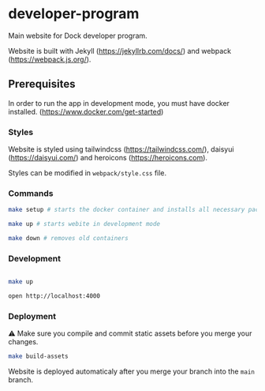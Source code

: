 # developer-program

Main website for Dock developer program.

Website is built with Jekyll (https://jekyllrb.com/docs/) and webpack (https://webpack.js.org/).

## Prerequisites

In order to run the app in development mode, you must have docker installed. (https://www.docker.com/get-started)

### Styles

Website is styled using tailwindcss (https://tailwindcss.com/), daisyui (https://daisyui.com/) and heroicons (https://heroicons.com).

Styles can be modified in `webpack/style.css` file.

### Commands

```bash
make setup # starts the docker container and installs all necessary packages
```

```bash
make up # starts webite in development mode
```

```bash
make down # removes old containers
```


### Development

```bash

make up

open http://localhost:4000
```


### Deployment

:warning: Make sure you compile and commit static assets before you merge your changes.

```bash
make build-assets
```

Website is deployed automaticaly after you merge your branch into the `main` branch.

